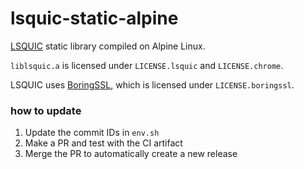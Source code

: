 # lsquic-static-alpine

[LSQUIC](https://github.com/litespeedtech/lsquic) static library compiled on Alpine Linux.

`liblsquic.a` is licensed under `LICENSE.lsquic` and `LICENSE.chrome`.

LSQUIC uses [BoringSSL](https://github.com/google/boringssl), which is licensed under `LICENSE.boringssl`.

### how to update

1. Update the commit IDs in `env.sh`
2. Make a PR and test with the CI artifact
3. Merge the PR to automatically create a new release
